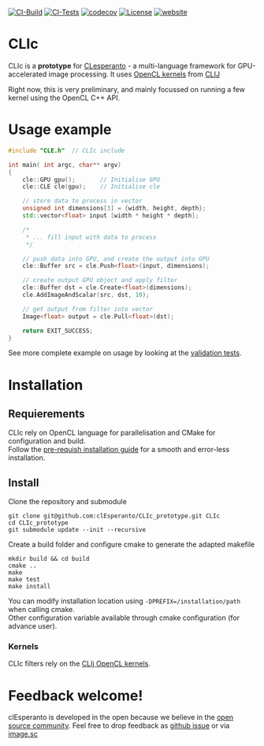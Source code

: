 [![CI-Build](https://github.com/clEsperanto/CLIc_prototype/actions/workflows/build.yml/badge.svg)](https://github.com/clEsperanto/CLIc_prototype/actions/workflows/build.yml)
[![CI-Tests](https://github.com/clEsperanto/CLIc_prototype/actions/workflows/tests_and_coverage.yml/badge.svg)](https://github.com/clEsperanto/CLIc_prototype/actions/workflows/tests_and_coverage.yml) 
[![codecov](https://codecov.io/gh/clEsperanto/CLIc_prototype/branch/master/graph/badge.svg?token=QRSZHYDFIF)](https://codecov.io/gh/clEsperanto/CLIc_prototype)
[![License](https://img.shields.io/pypi/l/pyclesperanto_prototype.svg?color=green)](https://github.com/clEsperanto/CLIc_prototype/blob/master/LICENSE)
[![website](https://img.shields.io/website?url=http%3A%2F%2Fclesperanto.net)](http://clesperanto.net)

# CLIc

CLIc is a **prototype** for [CLesperanto](https://github.com/clEsperanto) - a multi-language framework for GPU-accelerated image processing. It uses [OpenCL kernels](https://github.com/clEsperanto/clij-opencl-kernels/tree/development/src/main/java/net/haesleinhuepf/clij/kernels) from [CLIJ](https://clij.github.io/)

Right now, this is very preliminary, and mainly focussed on running a few kernel using the OpenCL C++ API.

# Usage example

```c++
#include "CLE.h"  // CLIc include

int main( int argc, char** argv)
{
    cle::GPU gpu();       // Initialise GPU 
    cle::CLE cle(gpu);    // Initialise cle

    // store data to process in vector
    unsigned int dimensions[3] = {width, height, depth};
    std::vector<float> input [width * height * depth]; 

    /*
     * ... fill input with data to process  
     */

    // push data into GPU, and create the output into GPU
    cle::Buffer src = cle.Push<float>(input, dimensions);

    // create output GPU object and apply filter
    cle::Buffer dst = cle.Create<float>(dimensions);
    cle.AddImageAndScalar(src, dst, 10);  

    // get output from filter into vector
    Image<float> output = cle.Pull<float>(dst); 

    return EXIT_SUCCESS;
}
```
See more complete example on usage by looking at the [validation tests](https://github.com/clEsperanto/CLIc_prototype/tree/master/test).

# Installation

## Requierements

CLIc rely on OpenCL language for parallelisation and CMake for configuration and build.  
Follow the [pre-requish installation guide](./prerequish.md) for a smooth and error-less installation. 

## Install

Clone the repository and submodule
```
git clone git@github.com:clEsperanto/CLIc_prototype.git CLIc
cd CLIc_prototype
git submodule update --init --recursive
```

Create a build folder and configure cmake to generate the adapted makefile
```
mkdir build && cd build
cmake ..
make
make test
make install
```

You can modify installation location using `-DPREFIX=/installation/path` when calling cmake.  
Other configuration variable available through cmake configuration (for advance user). 

### Kernels
CLIc filters rely on the [CLIj OpenCL kernels](https://github.com/clEsperanto/clij-opencl-kernels).

# Feedback welcome!
clEsperanto is developed in the open because we believe in the [open source community](https://clij.github.io/clij2-docs/community_guidelines). Feel free to drop feedback as [github issue](https://github.com/clEsperanto/CLIc_prototype/issues) or via [image.sc](https://image.sc)
